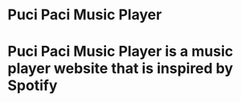 <h1>Puci Paci Music Player<h1>
Puci Paci Music Player is a music player website that is inspired by Spotify 
